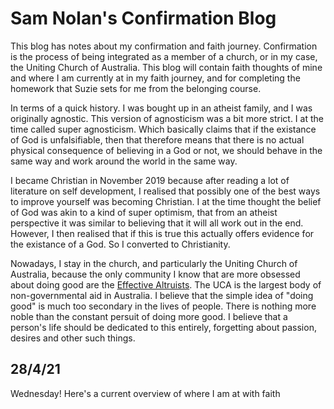# Sam Nolan's Confirmation Blog
This blog has notes about my confirmation and faith journey. Confirmation is the
process of being integrated as a member of a church, or in my case, the Uniting
Church of Australia. This blog will contain faith thoughts of mine and where I
am currently at in my faith journey, and for completing the homework that Suzie
sets for me from the belonging course.

In terms of a quick history. I was bought up in an atheist family, and I was 
originally agnostic. This version of agnosticism was a bit more strict. I at the
time called super agnosticism. Which basically claims that if the existance of
God is unfalsifiable, then that therefore means that there is no actual physical
consequence of believing in a God or not, we should behave in the same way and
work around the world in the same way.

I became Christian in November 2019 because after reading a lot of literature on
self development, I realised that possibly one of the best ways to improve yourself
was becoming Christian. I at the time thought the belief of God was akin to a
kind of super optimism, that from an atheist perspective it was similar to believing
that it will all work out in the end. However, I then realised that if this
is true this actually offers evidence for the existance of a God. So I converted to
Christianity.

Nowadays, I stay in the church, and particularly the Uniting Church of Australia,
because the only community I know that are more obsessed about doing good are
the [Effective Altruists](https://www.effectivealtruism.org/). The UCA is the
largest body of non-governmental aid in Australia. I believe that the simple 
idea of "doing good" is much too secondary in the lives of people. There is nothing
more noble than the constant persuit of doing more good. I believe that a person's
life should be dedicated to this entirely, forgetting about passion, desires and
other such things.

## 28/4/21
Wednesday! Here's a current overview of where I am at with faith
